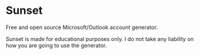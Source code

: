 # Sunset
Free and open source Microsoft/Outlook account generator.

Sunset is made for educational purposes only. I do not take any liability on how you are going to use the generator.
